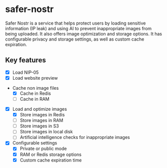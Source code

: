 # safer-nostr

Safer Nostr is a service that helps protect users by loading sensitive information (IP leak) and using AI to prevent inappropriate images from being uploaded. It also offers image optimization and storage options. It has configurable privacy and storage settings, as well as custom cache expiration.

## Key features

- [x] Load NIP-05
- [x] Load website preview
- Cache non image files
  - [x] Cache in Redis
  - [ ] Cache in RAM
- [x] Load and optimize images
  - [x] Store images in Redis
  - [ ] Store images in RAM
  - [ ] Store images in S3
  - [ ] Store images in local disk
  - [ ] Artificial intelligence checks for inappropriate images
- [x] Configurable settings
  - [x] Private or public mode
  - [x] RAM or Redis storage options
  - [x] Custom cache expiration time
